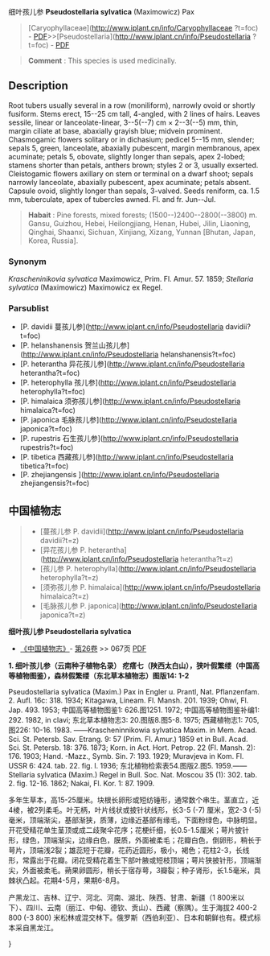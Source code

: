 细叶孩儿参 **Pseudostellaria sylvatica** (Maximowicz) Pax

> [Caryophyllaceae](http://www.iplant.cn/info/Caryophyllaceae ?t=foc) - [PDF](http://iplant.cn/foc/pdf/Caryophyllaceae.pdf)>>[Pseudostellaria](http://www.iplant.cn/info/Pseudostellaria ?t=foc) - [PDF](http://www.iplant.cn/foc/pdf/Pseudostellaria.pdf)

> **Comment** : 
> This species is used medicinally.

## Description

Root tubers usually several in a row (moniliform), narrowly ovoid or shortly fusiform. Stems erect, 15--25 cm tall, 4-angled, with 2 lines of hairs. Leaves sessile, linear or lanceolate-linear, 3--5(--7) cm × 2--3(--5) mm, thin, margin ciliate at base, abaxially grayish blue; midvein prominent. Chasmogamic flowers solitary or in dichasium; pedicel 5--15 mm, slender; sepals 5, green, lanceolate, abaxially pubescent, margin membranous, apex acuminate; petals 5, obovate, slightly longer than sepals, apex 2-lobed; stamens shorter than petals, anthers brown; styles 2 or 3, usually exserted. Cleistogamic flowers axillary on stem or terminal on a dwarf shoot; sepals narrowly lanceolate, abaxially pubescent, apex acuminate; petals absent. Capsule ovoid, slightly longer than sepals, 3-valved. Seeds reniform, ca. 1.5 mm, tuberculate, apex of tubercles awned. Fl. and fr. Jun--Jul.

> **Habait** : 
> Pine forests, mixed forests; (1500--)2400--2800(--3800) m. Gansu, Guizhou, Hebei, Heilongjiang, Henan, Hubei, Jilin, Liaoning, Qinghai, Shaanxi, Sichuan, Xinjiang, Xizang, Yunnan [Bhutan, Japan, Korea, Russia].

### Synonym
*Krascheninikovia sylvatica* Maximowicz, Prim. Fl. Amur. 57. 1859; *Stellaria sylvatica* (Maximowicz) Maximowicz ex Regel.

### Parsublist

* [P.  davidii  蔓孩儿参](http://www.iplant.cn/info/Pseudostellaria davidii?t=foc)
* [P.  helanshanensis  贺兰山孩儿参](http://www.iplant.cn/info/Pseudostellaria helanshanensis?t=foc)
* [P.  heterantha  异花孩儿参](http://www.iplant.cn/info/Pseudostellaria heterantha?t=foc)
* [P.  heterophylla  孩儿参](http://www.iplant.cn/info/Pseudostellaria heterophylla?t=foc)
* [P.  himalaica  须弥孩儿参](http://www.iplant.cn/info/Pseudostellaria himalaica?t=foc)
* [P.  japonica  毛脉孩儿参](http://www.iplant.cn/info/Pseudostellaria japonica?t=foc)
* [P.  rupestris  石生孩儿参](http://www.iplant.cn/info/Pseudostellaria rupestris?t=foc)
* [P.  tibetica  西藏孩儿参](http://www.iplant.cn/info/Pseudostellaria tibetica?t=foc)
* [P.  zhejiangensis  ](http://www.iplant.cn/info/Pseudostellaria zhejiangensis?t=foc)

## 中国植物志

> * [蔓孩儿参  P.  davidii](http://www.iplant.cn/info/Pseudostellaria davidii?t=z)
> * [异花孩儿参  P.  heterantha](http://www.iplant.cn/info/Pseudostellaria heterantha?t=z)
> * [孩儿参  P.  heterophylla](http://www.iplant.cn/info/Pseudostellaria heterophylla?t=z)
> * [须弥孩儿参  P.  himalaica](http://www.iplant.cn/info/Pseudostellaria himalaica?t=z)
> * [毛脉孩儿参  P.  japonica](http://www.iplant.cn/info/Pseudostellaria japonica?t=z)

**细叶孩儿参 Pseudostellaria sylvatica**

* [《中国植物志》](http://www.iplant.cn/frps)- [第26卷](http://www.iplant.cn/frps/vol/26) >> 067页 [PDF](http://www.iplant.cn/frps/pdf/26/067.pdf)

**1. 细叶孩儿参（云南种子植物名录） 疙瘩七（陕西太白山），狭叶假繁缕（中国高等植物图鉴），森林假繁缕（东北草本植物志）图版14: 1-2**

Pseudostellaria sylvatica (Maxim.) Pax in Engler u. Prantl, Nat. Pflanzenfam. 2. Aufl. 16c: 318. 1934; Kitagawa, Lineam. Fl. Mansh. 201. 1939; Ohwi, Fl. Jap. 493. 1953; 中国高等植物图鉴1: 626.图1251. 1972; 中国高等植物图鉴补编1: 292. 1982, in clavi; 东北草本植物志3: 20.图版8.图5-8. 1975; 西藏植物志1: 705, 图226: 10-16. 1983. ——Krascheninnikowia sylvatica Maxim. in Mem. Acad. Sci. St. Petersb. Sav. Etrang. 9: 57 (Prim. Fl. Amur.) 1859 et in Bull. Acad. Sci. St. Petersb. 18: 376. 1873; Korn. in Act. Hort. Petrop. 22 (Fl. Mansh. 2): 176. 1903; Hand. -Mazz., Symb. Sin. 7: 193. 1929; Muravjeva in Kom. Fl. USSR 6: 424. tab. 22. fig. l. 1936; 东北植物检索表54.图版2.图5. 1959.——Stellaria sylvatica (Maxim.) Regel in Bull. Soc. Nat. Moscou 35 (1): 302. tab. 2. fig. 12-16. 1862; Nakai, Fl. Kor. 1: 87. 1909.

多年生草本，高15-25厘米。块根长卵形或短纺锤形，通常数个串生。茎直立，近4棱，被2列柔毛。叶无柄，叶片线状或披针状线形，长3-5 (-7) 厘米，宽2-3 (-5) 毫米，顶端渐尖，基部渐狭，质薄，边缘近基部有缘毛，下面粉绿色，中脉明显。开花受精花单生茎顶或成二歧聚伞花序；花梗纤细，长0.5-1.5厘米；萼片披针形，绿色，顶端渐尖，边缘白色，膜质，外面被柔毛；花瓣白色，倒卵形，稍长于萼片，顶端浅2裂；雄蕊短于花瓣，花药近圆形，极小，褐色；花柱2-3，长线形，常露出于花瓣。闭花受精花着生下部叶腋或短枝顶端；萼片狭披针形，顶端渐尖，外面被柔毛。蒴果卵圆形，稍长于宿存萼，3瓣裂；种子肾形，长1.5毫米，具棘状凸起。花期4-5月，果期6-8月。

产黑龙江、吉林、辽宁、河北、河南、湖北、陕西、甘肃、新疆（1 800米以下）、四川、云南（丽江、中甸、德钦、贡山）、西藏（察隅）。生于海拔2 400-2 800 (-3 800) 米松林或混交林下。俄罗斯（西伯利亚）、日本和朝鲜也有。模式标本采自黑龙江。

}